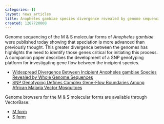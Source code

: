 ```yaml
---
categories: []
layout: news_articles
title: Anopheles gambiae species divergence revealed by genome sequencing
created: 1287720000
---
```

Genome sequencing of the M & S molecular forms of <i>Anopheles gambiae</i> were published today showing that speciation is more advanced than previously thought. This greater divergence between the genomes has highlights the need to identify those genes critical for initiating this process. A companion paper describes the development of a SNP genotyping platform for investigating gene flow between the incipient species.
<ul>
<li><a href="http://www.sciencemag.org/cgi/content/abstract/330/6003/512">Widespread Divergence Between Incipient Anopheles gambiae Species Revealed by Whole Genome Sequences</a>
<li><a href="http://www.sciencemag.org/cgi/content/abstract/330/6003/514">SNP Genotyping Defines Complex Gene-Flow Boundaries Among African Malaria Vector Mosquitoes</a>
</ul>
Genome browsers for the M &amp; S molecular forms are available through VectorBase:
<ul>
<li><a href="http://www.vectorbase.org/Anopheles_gambiaeM/Info/Index">M form</a>
<li><a href="http://www.vectorbase.org/Anopheles_gambiaeS/Info/Index">S form</a>
</ul>

